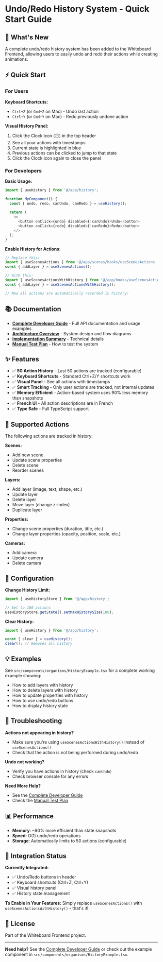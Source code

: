 # Undo/Redo History System - Quick Start Guide

## 🎉 What's New

A complete undo/redo history system has been added to the Whiteboard Frontend, allowing users to easily undo and redo their actions while creating animations.

## ⚡ Quick Start

### For Users

**Keyboard Shortcuts:**
- `Ctrl+Z` (or `Cmd+Z` on Mac) - Undo last action
- `Ctrl+Y` (or `Cmd+Y` on Mac) - Redo previously undone action

**Visual History Panel:**
1. Click the Clock icon (🕐) in the top header
2. See all your actions with timestamps
3. Current state is highlighted in blue
4. Previous actions can be clicked to jump to that state
5. Click the Clock icon again to close the panel

### For Developers

**Basic Usage:**
```typescript
import { useHistory } from '@/app/history';

function MyComponent() {
  const { undo, redo, canUndo, canRedo } = useHistory();
  
  return (
    <>
      <button onClick={undo} disabled={!canUndo}>Undo</button>
      <button onClick={redo} disabled={!canRedo}>Redo</button>
    </>
  );
}
```

**Enable History for Actions:**
```typescript
// Replace this:
import { useScenesActions } from '@/app/scenes/hooks/useScenesActions';
const { addLayer } = useScenesActions();

// With this:
import { useScenesActionsWithHistory } from '@/app/hooks/useScenesActionsWithHistory';
const { addLayer } = useScenesActionsWithHistory();

// Now all actions are automatically recorded in history!
```

## 📚 Documentation

- **[Complete Developer Guide](docs/HISTORY_SYSTEM.md)** - Full API documentation and usage examples
- **[Architecture Overview](HISTORY_ARCHITECTURE.md)** - System design and flow diagrams
- **[Implementation Summary](HISTORY_IMPLEMENTATION_SUMMARY.md)** - Technical details
- **[Manual Test Plan](docs/HISTORY_MANUAL_TESTS.md)** - How to test the system

## ✨ Features

- ✅ **50 Action History** - Last 50 actions are tracked (configurable)
- ✅ **Keyboard Shortcuts** - Standard Ctrl+Z/Y shortcuts work
- ✅ **Visual Panel** - See all actions with timestamps
- ✅ **Smart Tracking** - Only user actions are tracked, not internal updates
- ✅ **Memory Efficient** - Action-based system uses 90% less memory than snapshots
- ✅ **French UI** - All action descriptions are in French
- ✅ **Type Safe** - Full TypeScript support

## 🎯 Supported Actions

The following actions are tracked in history:

**Scenes:**
- Add new scene
- Update scene properties
- Delete scene
- Reorder scenes

**Layers:**
- Add layer (image, text, shape, etc.)
- Update layer
- Delete layer
- Move layer (change z-index)
- Duplicate layer

**Properties:**
- Change scene properties (duration, title, etc.)
- Change layer properties (opacity, position, scale, etc.)

**Cameras:**
- Add camera
- Update camera
- Delete camera

## 🔧 Configuration

**Change History Limit:**
```typescript
import { useHistoryStore } from '@/app/history';

// Set to 100 actions
useHistoryStore.getState().setMaxHistorySize(100);
```

**Clear History:**
```typescript
import { useHistory } from '@/app/history';

const { clear } = useHistory();
clear(); // Removes all history
```

## 💡 Examples

See `src/components/organisms/HistoryExample.tsx` for a complete working example showing:
- How to add layers with history
- How to delete layers with history
- How to update properties with history
- How to use undo/redo buttons
- How to display history state

## 🐛 Troubleshooting

**Actions not appearing in history?**
- Make sure you're using `useScenesActionsWithHistory()` instead of `useScenesActions()`
- Check that the action is not being performed during undo/redo

**Undo not working?**
- Verify you have actions in history (check `canUndo`)
- Check browser console for any errors

**Need More Help?**
- See the [Complete Developer Guide](docs/HISTORY_SYSTEM.md)
- Check the [Manual Test Plan](docs/HISTORY_MANUAL_TESTS.md)

## 📊 Performance

- **Memory**: ~90% more efficient than state snapshots
- **Speed**: O(1) undo/redo operations
- **Storage**: Automatically limits to 50 actions (configurable)

## 🚀 Integration Status

**Currently Integrated:**
- ✅ Undo/Redo buttons in header
- ✅ Keyboard shortcuts (Ctrl+Z, Ctrl+Y)
- ✅ Visual history panel
- ✅ History state management

**To Enable in Your Features:**
Simply replace `useScenesActions()` with `useScenesActionsWithHistory()` - that's it!

## 📝 License

Part of the Whiteboard Frontend project.

---

**Need help?** See the [Complete Developer Guide](docs/HISTORY_SYSTEM.md) or check out the example component in `src/components/organisms/HistoryExample.tsx`.
